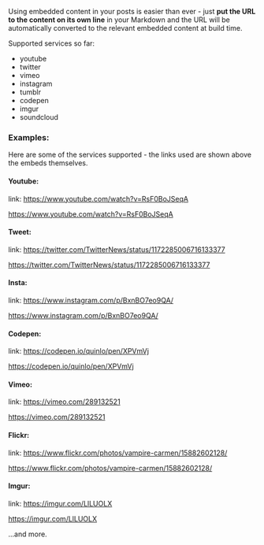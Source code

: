 


Using embedded content in your posts is easier than ever - just **put the URL to
the content on its own line** in your Markdown and the URL will be
automatically converted to the relevant embedded content at build time.

Supported services so far:

- youtube
- twitter
- vimeo
- instagram
- tumblr
- codepen
- imgur
- soundcloud

<!-- more -->


### Examples:

Here are some of the services supported - the links used are shown above the
embeds themselves.

#### Youtube:

link: https://www.youtube.com/watch?v=RsF0BoJSeqA

https://www.youtube.com/watch?v=RsF0BoJSeqA

#### Tweet:

link: https://twitter.com/TwitterNews/status/1172285006716133377

https://twitter.com/TwitterNews/status/1172285006716133377

#### Insta:

link: https://www.instagram.com/p/BxnBO7eo9QA/

https://www.instagram.com/p/BxnBO7eo9QA/

#### Codepen:

link: https://codepen.io/quinlo/pen/XPVmVj

https://codepen.io/quinlo/pen/XPVmVj

#### Vimeo:

link: https://vimeo.com/289132521

https://vimeo.com/289132521

#### Flickr:

link: https://www.flickr.com/photos/vampire-carmen/15882602128/

https://www.flickr.com/photos/vampire-carmen/15882602128/

#### Imgur:

link: https://imgur.com/LlLUOLX

https://imgur.com/LlLUOLX


...and more.
